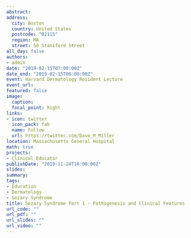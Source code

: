 ```yaml
---
abstract: 
address: 
  city: Boston
  country: United States
  postcode: "02115"
  region: MA
  street: 50 Staniford Street
all_day: false
authors: 
- admin
date: "2019-02-15T07:00:00Z"
date_end: "2019-02-15T08:00:00Z"
event: Harvard Dermatology Resident Lecture
event_url: 
featured: false
image:
  caption: 
  focal_point: Right
links:
- icon: twitter
  icon_pack: fab
  name: Follow
  url: https://twitter.com/Dave_M_Miller
location: Massachusetts General Hospital
math: true
projects:
- Clinical Educator
publishDate: "2019-11-24T18:00:00Z"
slides: 
summary: 
tags: 
- Education
- Dermatology
- Sezary Syndrome
title: Sezary Syndrome Part 1 - Pathogenesis and Clinical Features
url_code: ""
url_pdf: ""
url_slides: ""
url_video: ""
---
```

